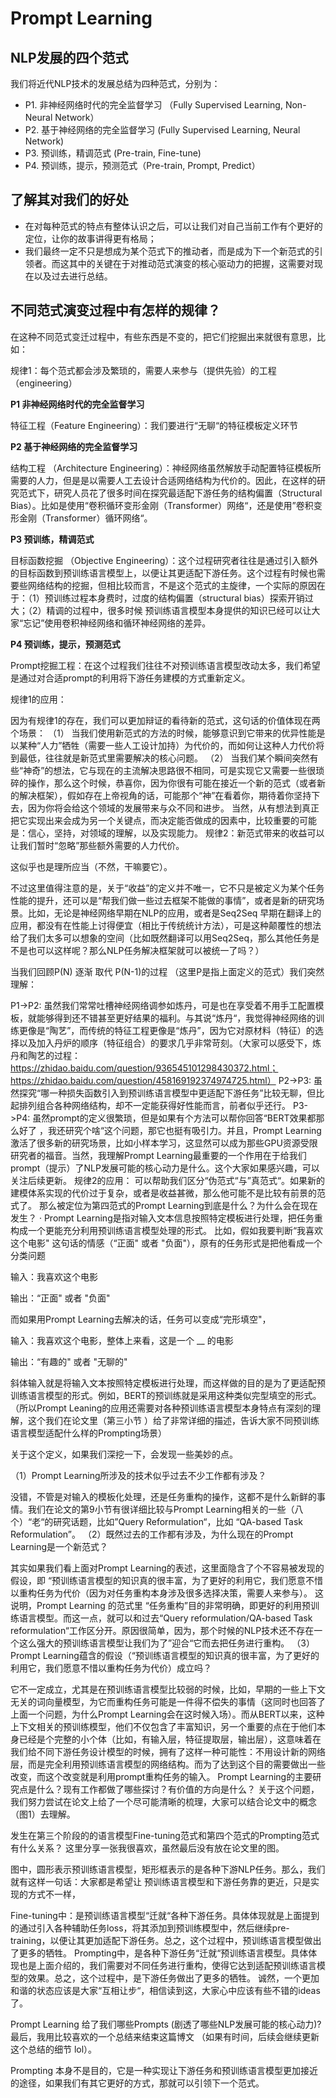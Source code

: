 # Prompt Learning


## NLP发展的四个范式

我们将近代NLP技术的发展总结为四种范式，分别为：

- P1. 非神经网络时代的完全监督学习 （Fully Supervised Learning, Non-Neural Network）
- P2. 基于神经网络的完全监督学习 (Fully Supervised Learning, Neural Network)
- P3. 预训练，精调范式 (Pre-train, Fine-tune)
- P4. 预训练，提示，预测范式（Pre-train, Prompt, Predict）

## 了解其对我们的好处

- 在对每种范式的特点有整体认识之后，可以让我们对自己当前工作有个更好的定位，让你的故事讲得更有格局；
- 我们最终一定不只是想成为某个范式下的推动者，而是成为下一个新范式的引领者。而这其中的关键在于对推动范式演变的核心驱动力的把握，这需要对现在以及过去进行总结。

## 不同范式演变过程中有怎样的规律？

在这种不同范式变迁过程中，有些东西是不变的，把它们挖掘出来就很有意思，比如：

规律1：每个范式都会涉及繁琐的，需要人来参与（提供先验）的工程（engineering）

**P1 非神经网络时代的完全监督学习**

特征工程（Feature Engineering）：我们要进行“无聊“的特征模板定义环节

**P2 基于神经网络的完全监督学习**

结构工程 （Architecture Engineering）：神经网络虽然解放手动配置特征模板所需要的人力，但是是以需要人工去设计合适网络结构为代价的。因此，在这样的研究范式下，研究人员花了很多时间在探究最适配下游任务的结构偏置（Structural Bias）。比如是使用“卷积循环变形金刚（Transformer）网络“，还是使用”卷积变形金刚（Transformer）循环网络“。

**P3 预训练，精调范式**

目标函数挖掘 （Objective Engineering）：这个过程研究者往往是通过引入额外的目标函数到预训练语言模型上，以便让其更适配下游任务。这个过程有时候也需要些网络结构的挖掘，但相比较而言，不是这个范式的主旋律，一个实际的原因在于：（1）预训练过程本身费时，过度的结构偏置（structural bias）探索开销过大；（2）精调的过程中，很多时候 预训练语言模型本身提供的知识已经可以让大家“忘记”使用卷积神经网络和循环神经网络的差异。

**P4 预训练，提示，预测范式**

Prompt挖掘工程：在这个过程我们往往不对预训练语言模型改动太多，我们希望是通过对合适prompt的利用将下游任务建模的方式重新定义。

规律1的应用：

因为有规律1的存在，我们可以更加辩证的看待新的范式，这句话的价值体现在两个场景：
（1） 当我们使用新范式的方法的时候，能够意识到它带来的优异性能是以某种“人力”牺牲（需要一些人工设计加持）为代价的，而如何让这种人力代价将到最低，往往就是新范式里需要解决的核心问题。
（2） 当我们某个瞬间突然有些“神奇”的想法，它与现在的主流解决思路很不相同，可是实现它又需要一些很琐碎的操作，那么这个时候，恭喜你，因为你很有可能在接近一个新的范式（或者新的解决框架），假如存在上帝视角的话，可能那个“神”在看着你，期待着你坚持下去，因为你将会给这个领域的发展带来与众不同和进步。
当然，从有想法到真正把它实现出来会成为另一个关键点，而决定能否做成的因素中，比较重要的可能是：信心，坚持，对领域的理解，以及实现能力。
规律2：新范式带来的收益可以让我们暂时“忽略”那些额外需要的人力代价。

这似乎也是理所应当（不然，干嘛要它）。

不过这里值得注意的是，关于“收益”的定义并不唯一，它不只是被定义为某个任务性能的提升，还可以是“帮我们做一些过去框架不能做的事情”，或者是新的研究场景。比如，无论是神经网络早期在NLP的应用，或者是Seq2Seq 早期在翻译上的应用，都没有在性能上讨得便宜（相比于传统统计方法），可是这种颠覆性的想法给了我们太多可以想象的空间（比如既然翻译可以用Seq2Seq，那么其他任务是不是也可以这样呢？那么NLP任务解决框架就可以被统一了吗？）

当我们回顾P(N) 逐渐 取代 P(N-1)的过程 （这里P是指上面定义的范式）我们突然理解：

P1->P2: 虽然我们常常吐槽神经网络调参如炼丹，可是也在享受着不用手工配置模板，就能够得到还不错甚至更好结果的福利。与其说“炼丹“，我觉得神经网络的训练更像是“陶艺”，而传统的特征工程更像是“炼丹”，因为它对原材料（特征）的选择以及加入丹炉的顺序（特征组合）的要求几乎非常苛刻。（大家可以感受下，炼丹和陶艺的过程：https://zhidao.baidu.com/question/936545101298430372.html；https://zhidao.baidu.com/question/458169192374974725.html）
P2->P3: 虽然探究“哪一种损失函数引入到预训练语言模型中更适配下游任务”比较无聊，但比起排列组合各种网络结构，却不一定能获得好性能而言，前者似乎还行。
P3->P4: 虽然prompt的定义很繁琐，但是如果有个方法可以帮你回答“BERT效果都那么好了 ，我还研究个啥“这个问题，那它也挺有吸引力。并且，Prompt Learning激活了很多新的研究场景，比如小样本学习，这显然可以成为那些GPU资源受限研究者的福音。当然，我理解Prompt Learning最重要的一个作用在于给我们prompt（提示）了NLP发展可能的核心动力是什么。这个大家如果感兴趣，可以关注后续更新。
规律2的应用：
可以帮助我们区分“伪范式“与”真范式“。如果新的建模体系实现的代价过于复杂，或者是收益甚微，那么他可能不是比较有前景的范式了。
那么被定位为第四范式的Prompt Learning到底是什么？为什么会在现在发生？
· Prompt Learning是指对输入文本信息按照特定模板进行处理，把任务重构成一个更能充分利用预训练语言模型处理的形式。
比如，假如我要判断“我喜欢这个电影" 这句话的情感（“正面" 或者 "负面"），原有的任务形式是把他看成一个分类问题

输入：我喜欢这个电影

输出：“正面" 或者 "负面"

而如果用Prompt Learning去解决的话，任务可以变成“完形填空"，

输入：我喜欢这个电影，整体上来看，这是一个 __ 的电影

输出：“有趣的" 或者 "无聊的"

斜体输入就是将输入文本按照特定模板进行处理，而这样做的目的是为了更适配预训练语言模型的形式。例如，BERT的预训练就是采用这种类似完型填空的形式。（所以Prompt Leaning的应用还需要对各种预训练语言模型本身特点有深刻的理解，这个我们在论文里（第三小节 ）给了非常详细的描述，告诉大家不同预训练语言模型适配什么样的Prompting场景）

关于这个定义，如果我们深挖一下，会发现一些美妙的点。

（1）Prompt Learning所涉及的技术似乎过去不少工作都有涉及？

没错，不管是对输入的模板化处理，还是任务重构的操作，这都不是什么新鲜的事情。我们在论文的第9小节有很详细比较与Prompt Learning相关的一些（八个）“老“的研究话题，比如”Query Reformulation“，比如 “QA-based Task Reformulation”。
（2）既然过去的工作都有涉及，为什么现在的Prompt Learning是一个新范式？

其实如果我们看上面对Prompt Learning的表述，这里面隐含了个不容易被发现的假设，即
“预训练语言模型的知识真的很丰富，为了更好的利用它，我们愿意不惜以重构任务为代价（因为对任务重构本身涉及很多选择决策，需要人来参与）。
这说明，Prompt Learning 的范式里 “任务重构”目的非常明确，即更好的利用预训练语言模型。而这一点，就可以和过去“Query reformulation/QA-based Task reformulation“工作区分开。原因很简单，因为，那个时候的NLP技术还不存在一个这么强大的预训练语言模型让我们为了”迎合“它而去把任务进行重构。
（3）Prompt Learning蕴含的假设（“预训练语言模型的知识真的很丰富，为了更好的利用它，我们愿意不惜以重构任务为代价）成立吗？

它不一定成立，尤其是在预训练语言模型比较弱的时候，比如，早期的一些上下文无关的词向量模型，为它而重构任务可能是一件得不偿失的事情（这同时也回答了上面一个问题，为什么Prompt Learning会在这时候入场）。而从BERT以来，这种上下文相关的预训练模型，他们不仅包含了丰富知识，另一个重要的点在于他们本身已经是个完整的小个体（比如，有输入层，特征提取层，输出层），这意味着在我们给不同下游任务设计模型的时候，拥有了这样一种可能性：不用设计新的网络层，而是完全利用预训练语言模型的网络结构。而为了达到这个目的需要做出一些改变，而这个改变就是利用prompt重构任务的输入。
Prompt Learning的主要研究点是什么？现有工作都做了哪些探讨？有价值的方向是什么？
关于这个问题，我们努力尝试在论文上给了一个尽可能清晰的梳理，大家可以结合论文中的概念（图1）去理解。

发生在第三个阶段的的语言模型Fine-tuning范式和第四个范式的Prompting范式有什么关系？
这里分享一张我很喜欢，虽然最后没有放在论文里的图。


图中，圆形表示预训练语言模型，矩形框表示的是各种下游NLP任务。那么，我们就有这样一句话：大家都是希望让 预训练语言模型和下游任务靠的更近，只是实现的方式不一样，

Fine-tuning中：是预训练语言模型“迁就“各种下游任务。具体体现就是上面提到的通过引入各种辅助任务loss，将其添加到预训练模型中，然后继续pre-training，以便让其更加适配下游任务。总之，这个过程中，预训练语言模型做出了更多的牺牲。
Prompting中，是各种下游任务“迁就“预训练语言模型。具体体现也是上面介绍的，我们需要对不同任务进行重构，使得它达到适配预训练语言模型的效果。总之，这个过程中，是下游任务做出了更多的牺牲。
诚然，一个更加和谐的状态应该是大家“互相让步“，相信读到这，大家心中应该有些不错的ideas了。

Prompt Learning 给了我们哪些Prompts (剧透了哪些NLP发展可能的核心动力)?
最后，我用比较喜欢的一个总结来结束这篇博文 （如果有时间，后续会继续更新这个总结的细节 lol）。


Prompting 本身不是目的，它是一种实现让下游任务和预训练语言模型更加接近的途径，如果我们有其它更好的方式，那就可以引领下一个范式。


[1]: https://www.zhihu.com/column/deeplearningnotes
